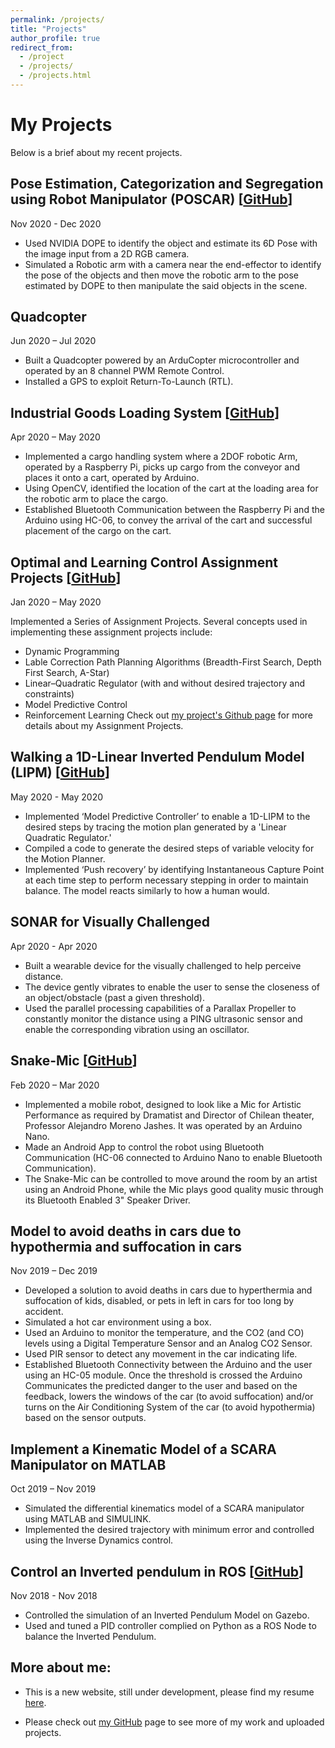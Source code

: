 ```yaml
---
permalink: /projects/
title: "Projects"
author_profile: true
redirect_from: 
  - /project
  - /projects/
  - /projects.html
---
```


# My Projects

Below is a brief about my recent projects.

## Pose Estimation, Categorization and Segregation using Robot Manipulator (POSCAR) \[[GitHub](https://github.com/thathvik/POSCAR)\]
Nov 2020 - Dec 2020
* Used NVIDIA DOPE to identify the object and estimate its 6D Pose with the image input from a 2D RGB camera.
* Simulated a Robotic arm with a camera near the end-effector to identify the pose of the objects and then move the robotic arm to the pose estimated by DOPE to then manipulate the said objects in the scene.

## Quadcopter
Jun 2020 – Jul 2020

* Built a Quadcopter powered by an ArduCopter microcontroller and operated by an 8 channel PWM Remote Control.
* Installed a GPS to exploit Return-To-Launch (RTL).

## Industrial Goods Loading System \[[GitHub](https://github.com/thathvik/Wearhouse_dist_RB_Arm_PART/)\]
Apr 2020 – May 2020

* Implemented a cargo handling system where a 2DOF robotic Arm, operated by a Raspberry Pi, picks up cargo from the conveyor and places it onto a cart, operated by Arduino.
* Using OpenCV, identified the location of the cart at the loading area for the robotic arm to place the cargo.
* Established Bluetooth Communication between the Raspberry Pi and the Arduino using HC-06, to convey the arrival of the cart and successful placement of the cargo on the cart.

## Optimal and Learning Control Assignment Projects \[[GitHub](https://github.com/thathvik/optlearningcontrol)\]
Jan 2020 – May 2020

Implemented a Series of Assignment Projects. Several concepts used in implementing these assignment projects include:
* Dynamic Programming
* Lable Correction Path Planning Algorithms (Breadth-First Search, Depth First Search, A-Star)
* Linear–Quadratic Regulator (with and without desired trajectory and constraints)
* Model Predictive Control
* Reinforcement Learning
Check out [my project's Github page](https://github.com/thathvik/optlearningcontrol) for more details about my Assignment Projects.

## Walking a 1D-Linear Inverted Pendulum Model (LIPM) \[[GitHub](https://github.com/thathvik/2D-LIPM_Variable_Gait_MPC)\]
May 2020 - May 2020

* Implemented ‘Model Predictive Controller’ to enable a 1D-LIPM to the desired steps by tracing the motion plan generated by a 'Linear Quadratic Regulator.'
* Compiled a code to generate the desired steps of variable velocity for the Motion Planner.
* Implemented ‘Push recovery’ by identifying Instantaneous Capture Point at each time step to perform necessary stepping in order to maintain balance. The model reacts similarly to how a human would.

## SONAR for Visually Challenged
Apr 2020 - Apr 2020

* Built a wearable device for the visually challenged to help perceive distance.
* The device gently vibrates to enable the user to sense the closeness of an object/obstacle (past a given threshold).
* Used the parallel processing capabilities of a Parallax Propeller to constantly monitor the distance using a PING ultrasonic sensor and enable the corresponding vibration using an oscillator.

## Snake-Mic \[[GitHub](https://github.com/thathvik/SnakeMic)\]
Feb 2020 – Mar 2020

* Implemented a mobile robot, designed to look like a Mic for Artistic Performance as required by Dramatist and Director of Chilean theater, Professor Alejandro Moreno Jashes. It was operated by an Arduino Nano.
* Made an Android App to control the robot using Bluetooth Communication (HC-06 connected to Arduino Nano to enable Bluetooth Communication).
* The Snake-Mic can be controlled to move around the room by an artist using an Android Phone, while the Mic plays good quality music through its Bluetooth Enabled 3" Speaker Driver.


## Model to avoid deaths in cars due to hypothermia and suffocation in cars
Nov 2019 – Dec 2019

* Developed a solution to avoid deaths in cars due to hyperthermia and suffocation of kids, disabled, or pets in left in cars for too long by accident.
* Simulated a hot car environment using a box.
* Used an Arduino to monitor the temperature, and the CO2 (and CO) levels using a Digital Temperature Sensor and an Analog CO2 Sensor.
* Used PIR sensor to detect any movement in the car indicating life.
* Established Bluetooth Connectivity between the Arduino and the user using an HC-05 module. Once the threshold is crossed the Arduino Communicates the predicted danger to the user and based on the feedback, lowers the windows of the car (to avoid suffocation) and/or turns on the Air Conditioning System of the car (to avoid hypothermia) based on the sensor outputs.


## Implement a Kinematic Model of a SCARA Manipulator on MATLAB
Oct 2019 – Nov 2019

* Simulated the differential kinematics model of a SCARA manipulator using MATLAB and SIMULINK.
* Implemented the desired trajectory with minimum error and controlled using the Inverse Dynamics control.

## Control an Inverted pendulum in ROS \[[GitHub](https://github.com/thathvik/Inverted_Pendulum)\]
Nov 2018 - Nov 2018

* Controlled the simulation of an Inverted Pendulum Model on Gazebo.
* Used and tuned a PID controller complied on Python as a ROS Node to balance the Inverted Pendulum.



More about me:
------
* This is a new website, still under development, please find my resume [here](/files/Tarun_Thathvik_Paladugu_resume.pdf).

* Please check out [my GitHub](https://github.com/thathvik) page to see more of my work and uploaded projects.
